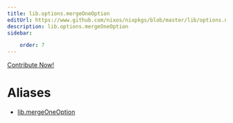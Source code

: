 ```yaml
---
title: lib.options.mergeOneOption
editUrl: https://www.github.com/nixos/nixpkgs/blob/master/lib/options.nix#L247C36
description: lib.options.mergeOneOption
sidebar:

    order: 7
---
```


<a href="https://www.github.com/nixos/nixpkgs/blob/master/lib/options.nix#L247C36">Contribute Now!</a>


# Aliases

- [lib.mergeOneOption](reference/lib/lib-mergeOneOption)


